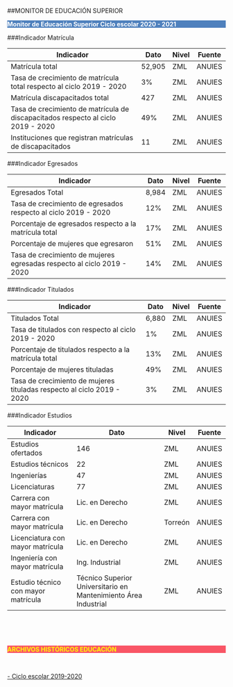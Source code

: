 
##MONITOR DE EDUCACIÓN SUPERIOR

<p style="background-color:#4F81BD;color:white;"><strong>Monitor de Educación Superior Ciclo escolar 2020 - 2021</strong></p>



###Indicador Matrícula

Indicador                                                                        |Dato     | Nivel |Fuente  |
---------------------------------------------------------------------------------|---------|-------|--------|
Matrícula total                                                                  | 52,905  | ZML   | ANUIES |
Tasa de crecimiento de matrícula total respecto al ciclo 2019 - 2020             |   3%    | ZML   | ANUIES |
Matrícula discapacitados total                                                   |   427   | ZML   | ANUIES |
Tasa de crecimiento de matrícula de discapacitados respecto al ciclo 2019 - 2020 |  49%    | ZML   | ANUIES |
Instituciones que registran matrículas de discapacitados                         |   11    | ZML   | ANUIES |

###Indicador Egresados

Indicador                                                              |Dato   |  Nivel |Fuente  |
-----------------------------------------------------------------------|-------|--------|--------|
Egresados Total                                                        | 8,984 |  ZML   | ANUIES |
Tasa de crecimiento de egresados respecto al ciclo 2019 - 2020         | 12%   |  ZML   | ANUIES |
Porcentaje de egresados respecto a la matrícula total                  | 17%   |  ZML   | ANUIES |
Porcentaje de mujeres que egresaron                                    | 51%   |  ZML   | ANUIES |
Tasa de crecimiento de mujeres egresadas respecto al ciclo 2019 - 2020 | 14%   |  ZML   | ANUIES |

###Indicador Titulados

Indicador                                                              |Dato  | Nivel | Fuente |
-----------------------------------------------------------------------|------|-------|--------|
Titulados Total                                                        | 6,880| ZML   | ANUIES |
Tasa de titulados con respecto al ciclo 2019 - 2020                    | 1%   | ZML   | ANUIES |
Porcentaje de titulados respecto a la matrícula total                  | 13%  | ZML   | ANUIES |
Porcentaje de mujeres tituladas                                        | 49%  | ZML   | ANUIES |
Tasa de crecimiento de mujeres tituladas respecto al ciclo 2019 - 2020 | 3%   | ZML   | ANUIES |

###Indicador Estudios

Indicador                            |Dato            |Nivel    |Fuente  |
-------------------------------------|----------------|---------|--------|
Estudios ofertados                   |    146         | ZML     | ANUIES |
Estudios técnicos                    |    22          | ZML     | ANUIES |
Ingenierías                          |    47          | ZML     | ANUIES |
Licenciaturas                        |    77          | ZML     | ANUIES |
Carrera con mayor matrícula          |Lic. en Derecho | ZML     | ANUIES |
Carrera con mayor matrícula          |Lic. en Derecho | Torreón | ANUIES |
Licenciatura con mayor matrícula     |Lic. en Derecho | ZML     | ANUIES |
Ingeniería con mayor matrícula       |Ing. Industrial | ZML     | ANUIES |
Estudio técnico con mayor matrícula  |Técnico Superior Universitario en Mantenimiento Área Industrial|   ZML | ANUIES |


</br></br></br>
<p style="background-color:#f95666;color:yellow;"><strong>ARCHIVOS HISTÓRICOS EDUCACIÓN</strong></p>

</br>

[- Ciclo escolar 2019-2020](http://www.trcimplan.gob.mx/monitores/educacion/educacion-ciclo-2019-2020.pdf)
